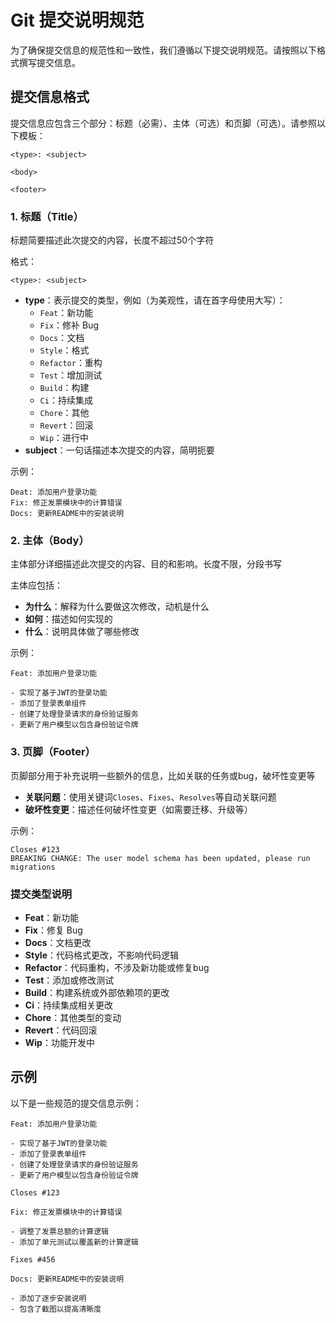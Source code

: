 # Git 提交说明规范

为了确保提交信息的规范性和一致性，我们遵循以下提交说明规范。请按照以下格式撰写提交信息。

## 提交信息格式

提交信息应包含三个部分：标题（必需）、主体（可选）和页脚（可选）。请参照以下模板：

```
<type>: <subject>

<body>

<footer>
```

### 1. 标题（Title）

标题简要描述此次提交的内容，长度不超过50个字符

格式：

```
<type>: <subject>
```

- **type**：表示提交的类型，例如（为美观性，请在首字母使用大写）：
    - `Feat`：新功能
    - `Fix`：修补 Bug
    - `Docs`：文档
    - `Style`：格式
    - `Refactor`：重构
    - `Test`：增加测试
    - `Build`：构建
    - `Ci`：持续集成
    - `Chore`：其他
    - `Revert`：回滚
    - `Wip`：进行中
- **subject**：一句话描述本次提交的内容，简明扼要

示例：

```
Deat: 添加用户登录功能
Fix: 修正发票模块中的计算错误
Docs: 更新README中的安装说明
```

### 2. 主体（Body）

主体部分详细描述此次提交的内容、目的和影响。长度不限，分段书写

主体应包括：

- **为什么**：解释为什么要做这次修改，动机是什么
- **如何**：描述如何实现的
- **什么**：说明具体做了哪些修改

示例：

```
Feat: 添加用户登录功能

- 实现了基于JWT的登录功能
- 添加了登录表单组件
- 创建了处理登录请求的身份验证服务
- 更新了用户模型以包含身份验证令牌
```

### 3. 页脚（Footer）

页脚部分用于补充说明一些额外的信息，比如关联的任务或bug，破坏性变更等

- **关联问题**：使用关键词`Closes`、`Fixes`、`Resolves`等自动关联问题
- **破坏性变更**：描述任何破坏性变更（如需要迁移、升级等）

示例：

```
Closes #123
BREAKING CHANGE: The user model schema has been updated, please run migrations
```

### 提交类型说明

- **Feat**：新功能
- **Fix**：修复 Bug
- **Docs**：文档更改
- **Style**：代码格式更改，不影响代码逻辑
- **Refactor**：代码重构，不涉及新功能或修复bug
- **Test**：添加或修改测试
- **Build**：构建系统或外部依赖项的更改
- **Ci**：持续集成相关更改
- **Chore**：其他类型的变动
- **Revert**：代码回滚
- **Wip**：功能开发中

## 示例

以下是一些规范的提交信息示例：

```
Feat: 添加用户登录功能

- 实现了基于JWT的登录功能
- 添加了登录表单组件
- 创建了处理登录请求的身份验证服务
- 更新了用户模型以包含身份验证令牌

Closes #123
```

```
Fix: 修正发票模块中的计算错误

- 调整了发票总额的计算逻辑
- 添加了单元测试以覆盖新的计算逻辑

Fixes #456
```

```
Docs: 更新README中的安装说明

- 添加了逐步安装说明
- 包含了截图以提高清晰度
```
